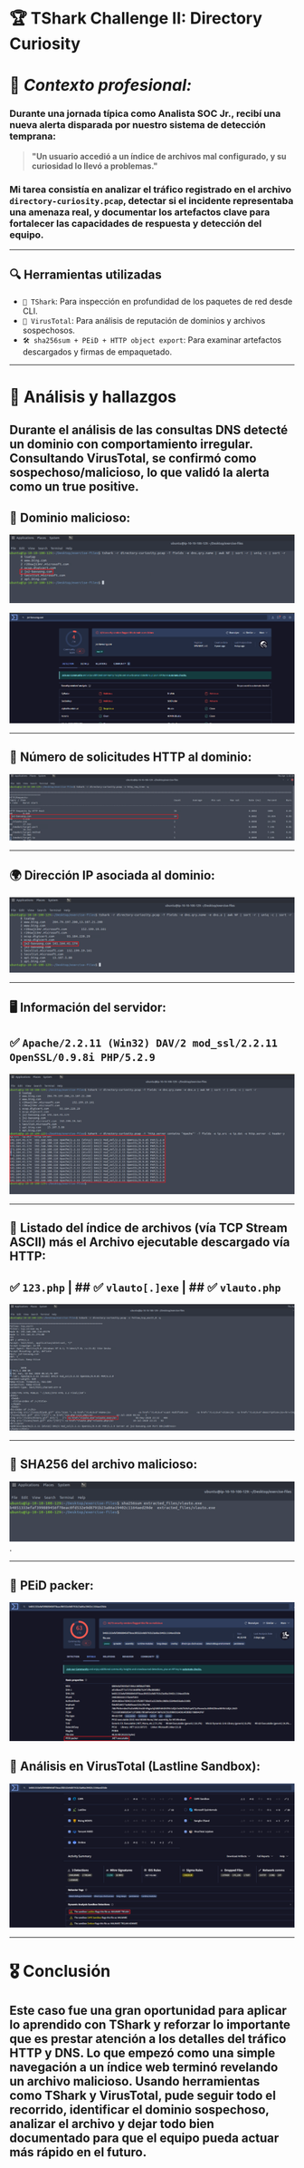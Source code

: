 # 🏆 TShark Challenge II: Directory Curiosity

# 📍 *Contexto profesional:*

### Durante una jornada típica como Analista SOC Jr., recibí una nueva alerta disparada por nuestro sistema de detección temprana:  
> **"Un usuario accedió a un índice de archivos mal configurado, y su curiosidad lo llevó a problemas."**  

### Mi tarea consistía en analizar el tráfico registrado en el archivo `directory-curiosity.pcap`, detectar si el incidente representaba una amenaza real, y documentar los artefactos clave para fortalecer las capacidades de respuesta y detección del equipo.

---

## 🔍 Herramientas utilizadas

- `📡 TShark`: Para inspección en profundidad de los paquetes de red desde CLI.
- `🧪 VirusTotal`: Para análisis de reputación de dominios y archivos sospechosos.
- `🛠️ sha256sum + PEiD + HTTP object export`: Para examinar artefactos descargados y firmas de empaquetado.

---

# 🧩 Análisis y hallazgos
## Durante el análisis de las consultas DNS detecté un dominio con comportamiento irregular. Consultando VirusTotal, se confirmó como **sospechoso/malicioso**, lo que validó la alerta como un **true positive**.

## 🔗 Dominio malicioso:  
![](https://raw.githubusercontent.com/JoshKxng/SOC-Analyst-TryHackMe/refs/heads/main/imagenes/T-Shark%202/Directory%201.png)

![](https://raw.githubusercontent.com/JoshKxng/SOC-Analyst-TryHackMe/refs/heads/main/imagenes/T-Shark%202/Directory%202.png)

---

## 📨 Número de solicitudes HTTP al dominio:
![](https://raw.githubusercontent.com/JoshKxng/SOC-Analyst-TryHackMe/refs/heads/main/imagenes/T-Shark%202/Directory%204.png)

---

## 🌍 Dirección IP asociada al dominio: 
![](https://raw.githubusercontent.com/JoshKxng/SOC-Analyst-TryHackMe/refs/heads/main/imagenes/T-Shark%202/Directory%205.png)

---

## 🖥️ Información del servidor:  
## ✅ `Apache/2.2.11 (Win32) DAV/2 mod_ssl/2.2.11 OpenSSL/0.9.8i PHP/5.2.9`  
![](https://raw.githubusercontent.com/JoshKxng/SOC-Analyst-TryHackMe/refs/heads/main/imagenes/T-Shark%202/Directory%206.png)

---

## 📂 Listado del índice de archivos (vía TCP Stream ASCII) más el Archivo ejecutable descargado vía HTTP:  
## ✅ `123.php` | ## ✅ `vlauto[.]exe` | ## ✅ `vlauto.php`

![](https://raw.githubusercontent.com/JoshKxng/SOC-Analyst-TryHackMe/refs/heads/main/imagenes/T-Shark%202/Directory%207.png)

---

## 🔐 SHA256 del archivo malicioso:
![](https://raw.githubusercontent.com/JoshKxng/SOC-Analyst-TryHackMe/refs/heads/main/imagenes/T-Shark%202/Directory%208-A.png).

---

## 🧬 **PEiD packer:**  
![](https://raw.githubusercontent.com/JoshKxng/SOC-Analyst-TryHackMe/refs/heads/main/imagenes/T-Shark%202/pEid%20Packer.png)

## 🧫 Análisis en VirusTotal (Lastline Sandbox): 
![](https://raw.githubusercontent.com/JoshKxng/SOC-Analyst-TryHackMe/refs/heads/main/imagenes/T-Shark%202/Directory%209.png)

---

# 🎖️ Conclusión

## Este caso fue una gran oportunidad para aplicar lo aprendido con TShark y reforzar lo importante que es prestar atención a los detalles del tráfico HTTP y DNS. Lo que empezó como una simple navegación a un índice web terminó revelando un archivo malicioso. Usando herramientas como TShark y VirusTotal, pude seguir todo el recorrido, identificar el dominio sospechoso, analizar el archivo y dejar todo bien documentado para que el equipo pueda actuar más rápido en el futuro.

